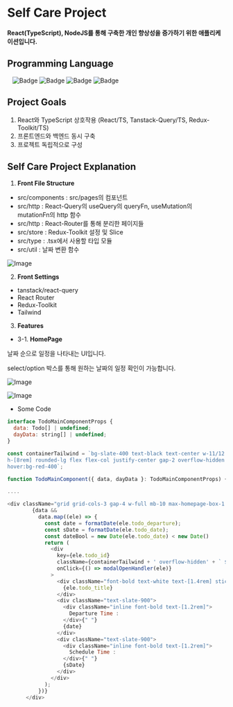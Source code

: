 # Self Care Project
**React(TypeScript), NodeJS를 통해 구축한 개인 향상성을 증가하기 위한 애플리케이션입니다.**

## Programming Language
&nbsp;&nbsp;&nbsp;![Badge](https://img.shields.io/badge/JavaScript-F7DF1E.svg?&logo=JavaScript&logoColor=fff)
![Badge](https://img.shields.io/badge/Node.js-5FA04E.svg?&logo=Node.js&logoColor=fff)
![Badge](https://img.shields.io/badge/React-61DAFB.svg?&logo=React&logoColor=fff)
![Badge](https://img.shields.io/badge/TypeScript-3178C6.svg?&logo=TypeScript&logoColor=fff)

## Project Goals
1. React와 TypeScript 상호작용 (React/TS, Tanstack-Query/TS, Redux-Toolkit/TS)
2. 프론트엔드와 백엔드 동시 구축
3. 프로젝트 독립적으로 구성

## Self Care Project Explanation

1. **Front File Structure**
 - src/components : src/pages의 컴포넌트
 - src/http : React-Query의 useQuery의 queryFn, useMutation의 mutationFn의 http 함수
 - src/http : React-Router를 통해 분리한 페이지들
 - src/store : Redux-Toolkit 설정 및 Slice
 - src/type : .tsx에서 사용할 타입 모듈
 - src/util : 날짜 변환 함수

![Image](https://github.com/user-attachments/assets/de78f4b6-ec59-417c-87b3-c9a5041d67c5)

2. **Front Settings**
- tanstack/react-query
- React Router
- Redux-Toolkit
- Tailwind


3. **Features**

  - 3-1. **HomePage**

  날짜 순으로 일정을 나타내는 UI입니다.
  
  select/option 박스를 통해 원하는 날짜의 일정 확인이 가능합니다.
  

![Image](https://github.com/user-attachments/assets/270129ba-671e-432e-89dd-9be62f2c5454)

![Image](https://github.com/user-attachments/assets/7ab16bfd-ef49-4fe6-aeb3-c2922e673c63)

  - Some Code
```javascript
interface TodoMainComponentProps {
  data: Todo[] | undefined;
  dayData: string[] | undefined;
}

const containerTailwind = `bg-slate-400 text-black text-center w-11/12 m-auto 
h-[8rem] rounded-lg flex flex-col justify-center gap-2 overflow-hidden font-custom-Oswald 
hover:bg-red-400`;

function TodoMainComponent({ data, dayData }: TodoMainComponentProps) {

....

<div className="grid grid-cols-3 gap-4 w-full mb-10 max-homepage-box-1:grid-cols-2 max-homepage-box-2:grid-cols-1">
        {data &&
          data.map((ele) => {
            const date = formatDate(ele.todo_departure);
            const sDate = formatDate(ele.todo_date);
            const dateBool = new Date(ele.todo_date) < new Date()
            return (
              <div
                key={ele.todo_id}
                className={containerTailwind + ' overflow-hidden' + ` ${dateBool ? 'bg-red-300' : null}`}
                onClick={() => modalOpenHandler(ele)}
              >
                <div className="font-bold text-white text-[1.4rem] sticky top-0 z-10 ">
                  {ele.todo_title}
                </div>
                <div className="text-slate-900">
                  <div className="inline font-bold text-[1.2rem]">
                    Departure Time :
                  </div>{" "}
                  {date}
                </div>
                <div className="text-slate-900">
                  <div className="inline font-bold text-[1.2rem]">
                    Schedule Time :
                  </div>{" "}
                  {sDate}
                </div>
              </div>
            );
          })}
      </div>
```









